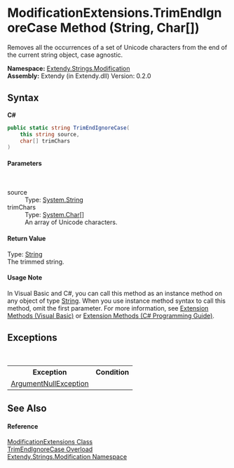 # ModificationExtensions.TrimEndIgnoreCase Method (String, Char[])
 

Removes all the occurrences of a set of Unicode characters from the end of the current string object, case agnostic.

**Namespace:**&nbsp;<a href="N_Extendy_Strings_Modification">Extendy.Strings.Modification</a><br />**Assembly:**&nbsp;Extendy (in Extendy.dll) Version: 0.2.0

## Syntax

**C#**<br />
``` C#
public static string TrimEndIgnoreCase(
	this string source,
	char[] trimChars
)
```


#### Parameters
&nbsp;<dl><dt>source</dt><dd>Type: <a href="https://docs.microsoft.com/dotnet/api/system.string" target="_blank">System.String</a><br /></dd><dt>trimChars</dt><dd>Type: <a href="https://docs.microsoft.com/dotnet/api/system.char" target="_blank">System.Char</a>[]<br />An array of Unicode characters.</dd></dl>

#### Return Value
Type: <a href="https://docs.microsoft.com/dotnet/api/system.string" target="_blank">String</a><br />The trimmed string.

#### Usage Note
In Visual Basic and C#, you can call this method as an instance method on any object of type <a href="https://docs.microsoft.com/dotnet/api/system.string" target="_blank">String</a>. When you use instance method syntax to call this method, omit the first parameter. For more information, see <a href="https://docs.microsoft.com/dotnet/visual-basic/programming-guide/language-features/procedures/extension-methods">Extension Methods (Visual Basic)</a> or <a href="https://docs.microsoft.com/dotnet/csharp/programming-guide/classes-and-structs/extension-methods">Extension Methods (C# Programming Guide)</a>.

## Exceptions
&nbsp;<table><tr><th>Exception</th><th>Condition</th></tr><tr><td><a href="https://docs.microsoft.com/dotnet/api/system.argumentnullexception" target="_blank">ArgumentNullException</a></td><td /></tr></table>

## See Also


#### Reference
<a href="T_Extendy_Strings_Modification_ModificationExtensions">ModificationExtensions Class</a><br /><a href="Overload_Extendy_Strings_Modification_ModificationExtensions_TrimEndIgnoreCase">TrimEndIgnoreCase Overload</a><br /><a href="N_Extendy_Strings_Modification">Extendy.Strings.Modification Namespace</a><br />